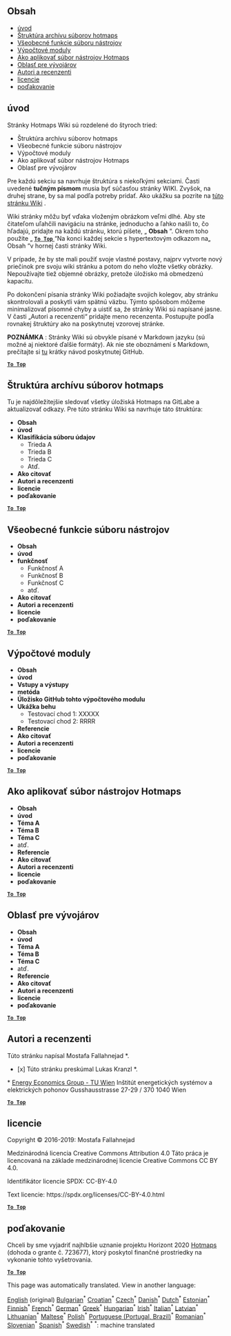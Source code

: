<h2> Obsah </h2><ul><li> <a href="#Introduction">úvod</a> </li><li> <a href="#Hotmaps-data-set-repository-structure">Štruktúra archívu súborov hotmaps</a> </li><li> <a href="#General-functionalities-of-the-toolbox">Všeobecné funkcie súboru nástrojov</a> </li><li> <a href="#Calculation-modules">Výpočtové moduly</a> </li><li> <a href="#How-to-apply-the-Hotmaps-toolbox">Ako aplikovať súbor nástrojov Hotmaps</a> </li><li> <a href="#Developers-area">Oblasť pre vývojárov</a> </li><li> <a href="#authors-and-reviewers">Autori a recenzenti</a> </li><li> <a href="#license">licencie</a> </li><li> <a href="#acknowledgement">poďakovanie</a> </li></ul><h2> úvod </h2><p> Stránky Hotmaps Wiki sú rozdelené do štyroch tried: </p><ul><li> Štruktúra archívu súborov hotmaps </li><li> Všeobecné funkcie súboru nástrojov </li><li> Výpočtové moduly </li><li> Ako aplikovať súbor nástrojov Hotmaps </li><li> Oblasť pre vývojárov </li></ul><p> Pre každú sekciu sa navrhuje štruktúra s niekoľkými sekciami. Časti uvedené <strong>tučným písmom</strong> musia byť súčasťou stránky WIKI. Zvyšok, na druhej strane, by sa mal podľa potreby pridať. Ako ukážku sa pozrite na <a href="https://github.com/HotMaps/hotmaps_wiki/wiki/CM-District-heating-potential-user-defined-thresholds">túto stránku Wiki</a> . </p><p> Wiki stránky môžu byť vďaka vloženým obrázkom veľmi dlhé. Aby ste čitateľom uľahčili navigáciu na stránke, jednoducho a ľahko našli to, čo hľadajú, pridajte na každú stránku, ktorú píšete, „ <strong>Obsah</strong> “. Okrem toho použite „ <ins> <code><strong><a href="#table-of-contents">To Top</a></strong></code> </ins> “Na konci každej sekcie s hypertextovým odkazom na„ Obsah “v hornej časti stránky Wiki. </p><p> V prípade, že by ste mali použiť svoje vlastné postavy, najprv vytvorte nový priečinok pre svoju wiki stránku a potom do neho vložte všetky obrázky. Nepoužívajte tiež objemné obrázky, pretože úložisko má obmedzenú kapacitu. </p><p> Po dokončení písania stránky Wiki požiadajte svojich kolegov, aby stránku skontrolovali a poskytli vám spätnú väzbu. Týmto spôsobom môžeme minimalizovať písomné chyby a uistiť sa, že stránky Wiki sú napísané jasne. V časti „Autori a recenzenti“ pridajte meno recenzenta. Postupujte podľa rovnakej štruktúry ako na poskytnutej vzorovej stránke. </p><p> <strong>POZNÁMKA</strong> : Stránky Wiki sú obvykle písané v Markdown jazyku (sú možné aj niektoré ďalšie formáty). Ak nie ste oboznámení s Markdown, prečítajte si <a href="https://guides.github.com/features/mastering-markdown/">tu</a> krátky návod poskytnutej GitHub. </p><p><ins> <code><strong><a href="#table-of-contents">To Top</a></strong></code> </ins> </p><h2> Štruktúra archívu súborov hotmaps </h2><p> Tu je najdôležitejšie sledovať všetky úložiská Hotmaps na GitLabe a aktualizovať odkazy. Pre túto stránku Wiki sa navrhuje táto štruktúra: </p><ul><li> <strong>Obsah</strong> </li><li> <strong>úvod</strong> </li><li> <strong>Klasifikácia súboru údajov</strong> <ul><li> Trieda A </li><li> Trieda B </li><li> Trieda C </li><li> Atď. </li></ul></li><li> <strong>Ako citovať</strong> </li><li> <strong>Autori a recenzenti</strong> </li><li> <strong>licencie</strong> </li><li> <strong>poďakovanie</strong> </li></ul><p><ins> <code><strong><a href="#table-of-contents">To Top</a></strong></code> </ins> </p><h2> Všeobecné funkcie súboru nástrojov </h2><ul><li> <strong>Obsah</strong> </li><li> <strong>úvod</strong> </li><li> <strong>funkčnosť</strong> <ul><li> Funkčnosť A </li><li> Funkčnosť B </li><li> Funkčnosť C </li><li> atď. </li></ul></li><li> <strong>Ako citovať</strong> </li><li> <strong>Autori a recenzenti</strong> </li><li> <strong>licencie</strong> </li><li> <strong>poďakovanie</strong> </li></ul><p><ins> <code><strong><a href="#table-of-contents">To Top</a></strong></code> </ins> </p><h2> Výpočtové moduly </h2><ul><li> <strong>Obsah</strong> </li><li> <strong>úvod</strong> </li><li> <strong>Vstupy a výstupy</strong> </li><li> <strong>metóda</strong> </li><li> <strong>Úložisko GitHub tohto výpočtového modulu</strong> </li><li> <strong>Ukážka behu</strong> <ul><li> Testovací chod 1: XXXXX </li><li> Testovací chod 2: RRRR </li></ul></li><li> <strong>Referencie</strong> </li><li> <strong>Ako citovať</strong> </li><li> <strong>Autori a recenzenti</strong> </li><li> <strong>licencie</strong> </li><li> <strong>poďakovanie</strong> </li></ul><p><ins> <code><strong><a href="#table-of-contents">To Top</a></strong></code> </ins> </p><h2> Ako aplikovať súbor nástrojov Hotmaps </h2><ul><li> <strong>Obsah</strong> </li><li> <strong>úvod</strong> </li><li> <strong>Téma A</strong> </li><li> <strong>Téma B</strong> </li><li> <strong>Téma C</strong> </li><li> atď. </li><li> <strong>Referencie</strong> </li><li> <strong>Ako citovať</strong> </li><li> <strong>Autori a recenzenti</strong> </li><li> <strong>licencie</strong> </li><li> <strong>poďakovanie</strong> </li></ul><p><ins> <code><strong><a href="#table-of-contents">To Top</a></strong></code> </ins> </p><h2> Oblasť pre vývojárov </h2><ul><li> <strong>Obsah</strong> </li><li> <strong>úvod</strong> </li><li> <strong>Téma A</strong> </li><li> <strong>Téma B</strong> </li><li> <strong>Téma C</strong> </li><li> atď. </li><li> <strong>Referencie</strong> </li><li> <strong>Ako citovať</strong> </li><li> <strong>Autori a recenzenti</strong> </li><li> <strong>licencie</strong> </li><li> <strong>poďakovanie</strong> </li></ul><p><ins> <code><strong><a href="#table-of-contents">To Top</a></strong></code> </ins> </p><h2> Autori a recenzenti </h2><p> Túto stránku napísal Mostafa Fallahnejad *. </p><ul><li> [x] Túto stránku preskúmal Lukas Kranzl *. </li></ul><p> * <a href="https://eeg.tuwien.ac.at/">Energy Economics Group - TU Wien</a> Inštitút energetických systémov a elektrických pohonov Gusshausstrasse 27-29 / 370 1040 Wien </p><p><ins> <code><strong><a href="#table-of-contents">To Top</a></strong></code> </ins> </p><h2> licencie </h2><p> Copyright © 2016-2019: Mostafa Fallahnejad </p><p> Medzinárodná licencia Creative Commons Attribution 4.0 Táto práca je licencovaná na základe medzinárodnej licencie Creative Commons CC BY 4.0. </p><p> Identifikátor licencie SPDX: CC-BY-4.0 </p><p> Text licencie: https://spdx.org/licenses/CC-BY-4.0.html </p><p><ins> <code><strong><a href="#table-of-contents">To Top</a></strong></code> </ins> </p><h2> poďakovanie </h2><p> Chceli by sme vyjadriť najhlbšie uznanie projektu Horizont 2020 <a href="https://www.hotmaps-project.eu">Hotmaps</a> (dohoda o grante č. 723677), ktorý poskytol finančné prostriedky na vykonanie tohto vyšetrovania. </p><p><ins> <code><strong><a href="#table-of-contents">To Top</a></strong></code> </ins> </p>

This page was automatically translated. View in another language:

[English](en-Guidelines-for-writing-a-Hotmaps-Wiki-page) (original) [Bulgarian](bg-Guidelines-for-writing-a-Hotmaps-Wiki-page)<sup>\*</sup> [Croatian](hr-Guidelines-for-writing-a-Hotmaps-Wiki-page)<sup>\*</sup> [Czech](cs-Guidelines-for-writing-a-Hotmaps-Wiki-page)<sup>\*</sup> [Danish](da-Guidelines-for-writing-a-Hotmaps-Wiki-page)<sup>\*</sup> [Dutch](nl-Guidelines-for-writing-a-Hotmaps-Wiki-page)<sup>\*</sup> [Estonian](et-Guidelines-for-writing-a-Hotmaps-Wiki-page)<sup>\*</sup> [Finnish](fi-Guidelines-for-writing-a-Hotmaps-Wiki-page)<sup>\*</sup> [French](fr-Guidelines-for-writing-a-Hotmaps-Wiki-page)<sup>\*</sup> [German](de-Guidelines-for-writing-a-Hotmaps-Wiki-page)<sup>\*</sup> [Greek](el-Guidelines-for-writing-a-Hotmaps-Wiki-page)<sup>\*</sup> [Hungarian](hu-Guidelines-for-writing-a-Hotmaps-Wiki-page)<sup>\*</sup> [Irish](ga-Guidelines-for-writing-a-Hotmaps-Wiki-page)<sup>\*</sup> [Italian](it-Guidelines-for-writing-a-Hotmaps-Wiki-page)<sup>\*</sup> [Latvian](lv-Guidelines-for-writing-a-Hotmaps-Wiki-page)<sup>\*</sup> [Lithuanian](lt-Guidelines-for-writing-a-Hotmaps-Wiki-page)<sup>\*</sup> [Maltese](mt-Guidelines-for-writing-a-Hotmaps-Wiki-page)<sup>\*</sup> [Polish](pl-Guidelines-for-writing-a-Hotmaps-Wiki-page)<sup>\*</sup> [Portuguese (Portugal, Brazil)](pt-Guidelines-for-writing-a-Hotmaps-Wiki-page)<sup>\*</sup> [Romanian](ro-Guidelines-for-writing-a-Hotmaps-Wiki-page)<sup>\*</sup>  [Slovenian](sl-Guidelines-for-writing-a-Hotmaps-Wiki-page)<sup>\*</sup> [Spanish](es-Guidelines-for-writing-a-Hotmaps-Wiki-page)<sup>\*</sup> [Swedish](sv-Guidelines-for-writing-a-Hotmaps-Wiki-page)<sup>\*</sup>
<sup>\*</sup>: machine translated

